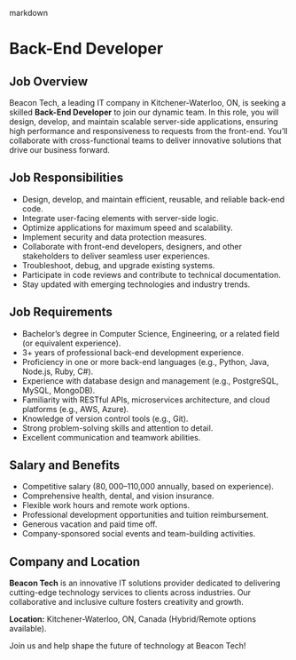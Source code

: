 markdown
# Back-End Developer

## Job Overview  
Beacon Tech, a leading IT company in Kitchener-Waterloo, ON, is seeking a skilled **Back-End Developer** to join our dynamic team. In this role, you will design, develop, and maintain scalable server-side applications, ensuring high performance and responsiveness to requests from the front-end. You’ll collaborate with cross-functional teams to deliver innovative solutions that drive our business forward.

## Job Responsibilities  
- Design, develop, and maintain efficient, reusable, and reliable back-end code.  
- Integrate user-facing elements with server-side logic.  
- Optimize applications for maximum speed and scalability.  
- Implement security and data protection measures.  
- Collaborate with front-end developers, designers, and other stakeholders to deliver seamless user experiences.  
- Troubleshoot, debug, and upgrade existing systems.  
- Participate in code reviews and contribute to technical documentation.  
- Stay updated with emerging technologies and industry trends.  

## Job Requirements  
- Bachelor’s degree in Computer Science, Engineering, or a related field (or equivalent experience).  
- 3+ years of professional back-end development experience.  
- Proficiency in one or more back-end languages (e.g., Python, Java, Node.js, Ruby, C#).  
- Experience with database design and management (e.g., PostgreSQL, MySQL, MongoDB).  
- Familiarity with RESTful APIs, microservices architecture, and cloud platforms (e.g., AWS, Azure).  
- Knowledge of version control tools (e.g., Git).  
- Strong problem-solving skills and attention to detail.  
- Excellent communication and teamwork abilities.  

## Salary and Benefits  
- Competitive salary ($80,000–$110,000 annually, based on experience).  
- Comprehensive health, dental, and vision insurance.  
- Flexible work hours and remote work options.  
- Professional development opportunities and tuition reimbursement.  
- Generous vacation and paid time off.  
- Company-sponsored social events and team-building activities.  

## Company and Location  
**Beacon Tech** is an innovative IT solutions provider dedicated to delivering cutting-edge technology services to clients across industries. Our collaborative and inclusive culture fosters creativity and growth.  

**Location:** Kitchener-Waterloo, ON, Canada (Hybrid/Remote options available).  

Join us and help shape the future of technology at Beacon Tech!